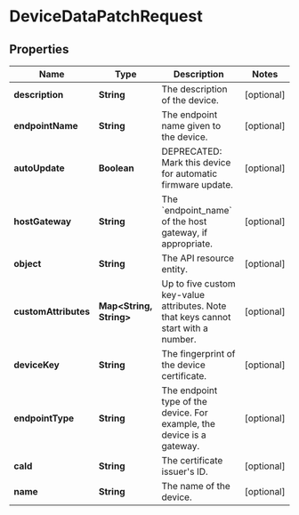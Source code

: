 
# DeviceDataPatchRequest

## Properties
Name | Type | Description | Notes
------------ | ------------- | ------------- | -------------
**description** | **String** | The description of the device. |  [optional]
**endpointName** | **String** | The endpoint name given to the device. |  [optional]
**autoUpdate** | **Boolean** | DEPRECATED: Mark this device for automatic firmware update. |  [optional]
**hostGateway** | **String** | The &#x60;endpoint_name&#x60; of the host gateway, if appropriate. |  [optional]
**object** | **String** | The API resource entity. |  [optional]
**customAttributes** | **Map&lt;String, String&gt;** | Up to five custom key-value attributes. Note that keys cannot start with a number. |  [optional]
**deviceKey** | **String** | The fingerprint of the device certificate. |  [optional]
**endpointType** | **String** | The endpoint type of the device. For example, the device is a gateway. |  [optional]
**caId** | **String** | The certificate issuer&#39;s ID. |  [optional]
**name** | **String** | The name of the device. |  [optional]



